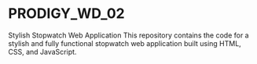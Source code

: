 # PRODIGY_WD_02
Stylish Stopwatch Web Application This repository contains the code for a stylish and fully functional stopwatch web application built using HTML, CSS, and JavaScript. 
